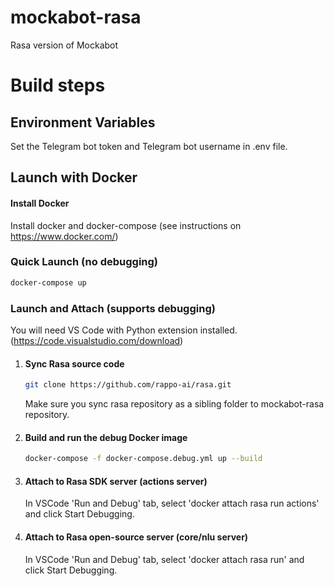 # mockabot-rasa
Rasa version of Mockabot

# Build steps

## Environment Variables

Set the Telegram bot token and Telegram bot username in .env file.

## Launch with Docker

#### Install Docker
Install docker and docker-compose (see instructions on https://www.docker.com/)

### Quick Launch (no debugging)

```bash
docker-compose up
```

### Launch and Attach (supports debugging)

You will need VS Code with Python extension installed. (https://code.visualstudio.com/download)

1.  #### Sync Rasa source code
    ```bash
    git clone https://github.com/rappo-ai/rasa.git
    ```
    Make sure you sync rasa repository as a sibling folder to mockabot-rasa repository.

1.  #### Build and run the debug Docker image
    ```bash
    docker-compose -f docker-compose.debug.yml up --build
    ```

1.  #### Attach to Rasa SDK server (actions server)
    In VSCode 'Run and Debug' tab, select 'docker attach rasa run actions' and click Start Debugging.

1.  #### Attach to Rasa open-source server (core/nlu server)
    In VSCode 'Run and Debug' tab, select 'docker attach rasa run' and click Start Debugging.
